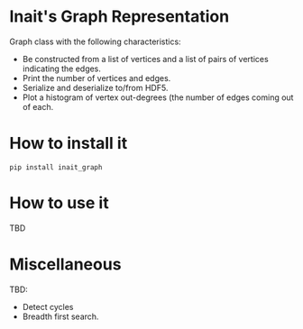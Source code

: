 # Inait's Graph Representation
Graph class with the following characteristics:
- Be constructed from a list of vertices and a list of pairs of vertices indicating the edges.
- Print the number of vertices and edges.
- Serialize and deserialize to/from HDF5.
- Plot a histogram of vertex out-degrees (the number of edges coming out of each.

# How to install it
```
pip install inait_graph
```

# How to use it
TBD

# Miscellaneous
TBD:
- Detect cycles
- Breadth first search.
 
